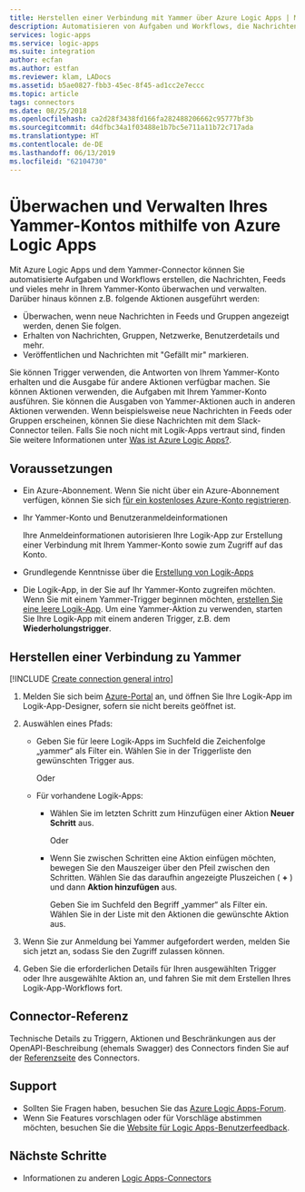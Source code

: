 ```yaml
---
title: Herstellen einer Verbindung mit Yammer über Azure Logic Apps | Microsoft-Dokumentation
description: Automatisieren von Aufgaben und Workflows, die Nachrichten, Feeds und mehr in Yammer mithilfe von Azure Logic Apps überwachen und verwalten
services: logic-apps
ms.service: logic-apps
ms.suite: integration
author: ecfan
ms.author: estfan
ms.reviewer: klam, LADocs
ms.assetid: b5ae0827-fbb3-45ec-8f45-ad1cc2e7eccc
ms.topic: article
tags: connectors
ms.date: 08/25/2018
ms.openlocfilehash: ca2d28f3438fd166fa282488206662c95777bf3b
ms.sourcegitcommit: d4dfbc34a1f03488e1b7bc5e711a11b72c717ada
ms.translationtype: HT
ms.contentlocale: de-DE
ms.lasthandoff: 06/13/2019
ms.locfileid: "62104730"
---
```

# <a name="monitor-and-manage-your-yammer-account-by-using-azure-logic-apps"></a>Überwachen und Verwalten Ihres Yammer-Kontos mithilfe von Azure Logic Apps

Mit Azure Logic Apps und dem Yammer-Connector können Sie automatisierte Aufgaben und Workflows erstellen, die Nachrichten, Feeds und vieles mehr in Ihrem Yammer-Konto überwachen und verwalten. Darüber hinaus können z.B. folgende Aktionen ausgeführt werden:

* Überwachen, wenn neue Nachrichten in Feeds und Gruppen angezeigt werden, denen Sie folgen.
* Erhalten von Nachrichten, Gruppen, Netzwerke, Benutzerdetails und mehr.
* Veröffentlichen und Nachrichten mit "Gefällt mir" markieren.

Sie können Trigger verwenden, die Antworten von Ihrem Yammer-Konto erhalten und die Ausgabe für andere Aktionen verfügbar machen. Sie können Aktionen verwenden, die Aufgaben mit Ihrem Yammer-Konto ausführen. Sie können die Ausgaben von Yammer-Aktionen auch in anderen Aktionen verwenden. Wenn beispielsweise neue Nachrichten in Feeds oder Gruppen erscheinen, können Sie diese Nachrichten mit dem Slack-Connector teilen. Falls Sie noch nicht mit Logik-Apps vertraut sind, finden Sie weitere Informationen unter [Was ist Azure Logic Apps?](../logic-apps/logic-apps-overview.md).

## <a name="prerequisites"></a>Voraussetzungen

* Ein Azure-Abonnement. Wenn Sie nicht über ein Azure-Abonnement verfügen, können Sie sich <a href="https://azure.microsoft.com/free/" target="_blank">für ein kostenloses Azure-Konto registrieren</a>. 

* Ihr Yammer-Konto und Benutzeranmeldeinformationen

   Ihre Anmeldeinformationen autorisieren Ihre Logik-App zur Erstellung einer Verbindung mit Ihrem Yammer-Konto sowie zum Zugriff auf das Konto.

* Grundlegende Kenntnisse über die [Erstellung von Logik-Apps](../logic-apps/quickstart-create-first-logic-app-workflow.md)

* Die Logik-App, in der Sie auf Ihr Yammer-Konto zugreifen möchten. Wenn Sie mit einem Yammer-Trigger beginnen möchten, [erstellen Sie eine leere Logik-App](../logic-apps/quickstart-create-first-logic-app-workflow.md). Um eine Yammer-Aktion zu verwenden, starten Sie Ihre Logik-App mit einem anderen Trigger, z.B. dem **Wiederholungstrigger**.

## <a name="connect-to-yammer"></a>Herstellen einer Verbindung zu Yammer

[!INCLUDE [Create connection general intro](../../includes/connectors-create-connection-general-intro.md)]

1. Melden Sie sich beim [Azure-Portal](https://portal.azure.com) an, und öffnen Sie Ihre Logik-App im Logik-App-Designer, sofern sie nicht bereits geöffnet ist.

1. Auswählen eines Pfads: 

   * Geben Sie für leere Logik-Apps im Suchfeld die Zeichenfolge „yammer“ als Filter ein. 
   Wählen Sie in der Triggerliste den gewünschten Trigger aus. 

     Oder

   * Für vorhandene Logik-Apps: 
   
     * Wählen Sie im letzten Schritt zum Hinzufügen einer Aktion **Neuer Schritt** aus. 

       Oder

     * Wenn Sie zwischen Schritten eine Aktion einfügen möchten, bewegen Sie den Mauszeiger über den Pfeil zwischen den Schritten. 
     Wählen Sie das daraufhin angezeigte Pluszeichen ( **+** ) und dann **Aktion hinzufügen** aus.
     
       Geben Sie im Suchfeld den Begriff „yammer“ als Filter ein. 
       Wählen Sie in der Liste mit den Aktionen die gewünschte Aktion aus.

1. Wenn Sie zur Anmeldung bei Yammer aufgefordert werden, melden Sie sich jetzt an, sodass Sie den Zugriff zulassen können.

1. Geben Sie die erforderlichen Details für Ihren ausgewählten Trigger oder Ihre ausgewählte Aktion an, und fahren Sie mit dem Erstellen Ihres Logik-App-Workflows fort.

## <a name="connector-reference"></a>Connector-Referenz

Technische Details zu Triggern, Aktionen und Beschränkungen aus der OpenAPI-Beschreibung (ehemals Swagger) des Connectors finden Sie auf der [Referenzseite](/connectors/yammer/) des Connectors.

## <a name="get-support"></a>Support

* Sollten Sie Fragen haben, besuchen Sie das [Azure Logic Apps-Forum](https://social.msdn.microsoft.com/Forums/en-US/home?forum=azurelogicapps).
* Wenn Sie Features vorschlagen oder für Vorschläge abstimmen möchten, besuchen Sie die [Website für Logic Apps-Benutzerfeedback](https://aka.ms/logicapps-wish).

## <a name="next-steps"></a>Nächste Schritte

* Informationen zu anderen [Logic Apps-Connectors](../connectors/apis-list.md)